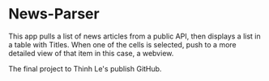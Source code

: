 # News-Parser

This app pulls a list of news articles from a public API, then displays a list in a table with Titles. When one of the cells is selected, push to a more detailed view of that item in this case, a webview. 

The final project to Thinh Le's publish GitHub.
